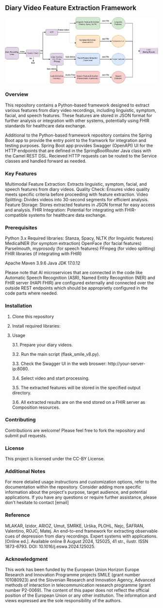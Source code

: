 ## Diary Video Feature Extraction Framework

![framework pipeline](https://github.com/HUMADEX/FeatureExtraction-Cloud-Pipline/blob/main/docs/Feature_Extraction_Pipeline.jpg)

### Overview

This repository contains a Python-based framework designed to extract various features from diary video recordings, including linguistic, symptom, facial, and speech features. These features are stored in JSON format for further analysis or integration with other systems, potentially using FHIR standards for healthcare data exchange.

Additional to the Python-based framework repository contains the Spring Boot app to provide the entry point to the framwork for integration and testing purposes. Spring Boot app provides Swagger (OpenAPI) UI for the HTTP endpoints that are defined in the SpringBootRouter Java class with the Camel REST DSL. Recieved HTTP requests can be routed to the Service classes and handled forward as needed.

### Key Features

Multimodal Feature Extraction: Extracts linguistic, symptom, facial, and speech features from diary videos.
Quality Check: Ensures video quality meets specific criteria before proceeding with feature extraction.
Video Splitting: Divides videos into 30-second segments for efficient analysis.
Feature Storage: Stores extracted features in JSON format for easy access and analysis.
FHIR Integration: Potential for integrating with FHIR-compatible systems for healthcare data exchange.

### Prerequisites

Python 3.x
Required libraries:
Stanza, Spacy, NLTK (for linguistic features)
MedicalNER (for symptom extraction)
OpenFace (for facial features)
Parselmouth, myprosody (for speech features)
FFmpeg (for video splitting)
FHIR libraries (if integrating with FHIR)

Apache Maven 3.9.6
Java JDK 17.0.12

Please note that AI microservices that are connected in the code like Automatic Speech Recognition (ASR), Named Entity Recognition (NER) and FHIR server (HAPI FHIR) are configured externally and connected over the outside REST endpoints which should be approprietly configured in the code parts where needed.

### Installation

1. Clone this repository
2. Install required libraries:
3. Usage

   3.1. Prepare your diary videos.

   3.2. Run the main script (flask_smile_v8.py).
   
   3.3. Check the Swagger UI in the web broswer: http://your-server-ip:8080.
   
   3.4. Select video and start processing.

   3.5. The extracted features will be stored in the specified output directory.

   3.6. All extracted results are on the end stored on a FHIR server as Composition resources.
 
### Contributing

Contributions are welcome! Please feel free to fork the repository and submit pull requests.

### License

This project is licensed under the CC-BY License.   

### Additional Notes

For more detailed usage instructions and customization options, refer to the documentation within the repository.
Consider adding more specific information about the project's purpose, target audience, and potential applications.
If you have any questions or require further assistance, please don't hesitate to contact [email]

### Reference

MLAKAR, Izidor, ARIOZ, Umut, SMRKE, Urška, PLOHL, Nejc, ŠAFRAN, Valentino, ROJC, Matej. An end-to-end framework for extracting observable cues of depression from diary recordings. Expert systems with applications. [Online ed.]. Available online 8 August 2024, 125025, 41 str., ilustr. ISSN 1873-6793. DOI: 10.1016/j.eswa.2024.125025.

### Acknowledgment

This work has been funded by the European Union Horizon Europe Research and Innovation Programme projects SMILE (grant number 101080923) and the Slovenian Research and Innovation Agency, Advanced methods of interaction in telecommunication research programme (grant number P2-0069). The content of this paper does not reflect the official position of the European Union or any other institution. The information and views expressed are the sole responsibility of the authors.
